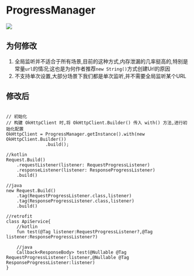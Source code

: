 # ProgressManager

[![](https://jitpack.io/v/yizems/ProgressManager.svg)](https://jitpack.io/#yizems/ProgressManager)


## 为何修改

1. 全局监听并不适合于所有场景,目前的这种方式,内存泄漏的几率挺高的,特别是常量`url`的情况;这也是为何作者推荐`new String()`方式创建Url的原因
2. 不支持单次设置,大部分场景下我们都是单次监听,并不需要全局监听某个URL


## 修改后

```

// 初始化
// 构建 OkHttpClient 时,将 OkHttpClient.Builder() 传入 with() 方法,进行初始化配置
OkHttpClient = ProgressManager.getInstance().with(new OkHttpClient.Builder())
               .build();

//kotlin
Request.Build()
    .requestListener(listener: RequestProgressListener)
    .responseListener(listener: ResponseProgressListener)
    .build()

//java
new Request.Build()
    .tag(RequestProgressListener.class,listener)
    .tag(ResponseProgressListener.class,listener)
    .build()

//retrofit
class ApiService{
    //kotlin
    fun test(@Tag listener:RequestProgressListener?,@Tag listener:ResponseProgressListener?)

    //java
    Callback<ResponseBody> test(@Nullable @Tag RequestProgressListener:listener,@Nullable @Tag ResponseProgressListener:listener)
}
```


